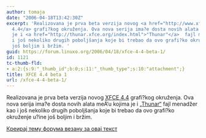 ```yaml
---
author: tomaja
date: "2006-04-18T13:42:30Z"
excerpt: 'Realizovana je prva beta verzija novog <a href="http://www.xfce.org/index.php">XFCE
  4.4</a> grafi?kog okruženja. Ova nova serija ima?e dosta novih alata meÄ‘u kojima
  je i <a href="http://thunar.xfce.org/index.html">"Thunar"</a>  fajl menadžer kao
  i još nekoliko drugih poboljšanja koje bi trebao da ovo grafi?ko okruženje u?ine
  još boljim i bržim. '
guid: https://forum.linuxo.org/2006/04/18/xfce-4-4-beta-1/
id: 1121
tc-thumb-fld:
- a:2:{s:9:"_thumb_id";b:0;s:11:"_thumb_type";s:10:"attachment";}
title: XFCE 4.4 beta 1
url: /xfce-4-4-beta-1/
---
```

Realizovana je prva beta verzija novog [XFCE 4.4](http://www.xfce.org/index.php) grafi?kog okruženja. Ova nova serija ima?e dosta novih alata meÄ‘u kojima je i [&#8222;Thunar&#8220;](http://thunar.xfce.org/index.html) fajl menadžer kao i još nekoliko drugih poboljšanja koje bi trebao da ovo grafi?ko okruženje u?ine još boljim i bržim. <!--break-->

[Креирај тему форума везану за овај текст](https://linuxo.org/nova-tema-na-forumu/?se_pid=1121)